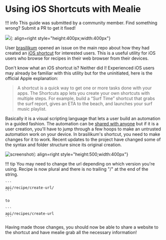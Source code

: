 # Using iOS Shortcuts with Mealie

!!! info
	This guide was submitted by a community member. Find something wrong? Submit a PR to get it fixed!


![](../../assets/img/iphone-image.png){: align=right style="height:400px;width:400px"}


User  [brasilikum](https://github.com/brasilikum) opened an issue on the main repo about how they had created an [iOS shortcut](https://github.com/hay-kot/mealie/issues/103) for interested users. This is a useful utility for iOS users who browse for recipes in their web browser from their devices.

Don't know what an iOS shortcut is? Neither did I! Experienced iOS users may already be familiar with this utility but for the uninitiated, here is the official Apple explanation:


> A shortcut is a quick way to get one or more tasks done with your apps. The Shortcuts app lets you create your own shortcuts with multiple steps. For example, build a “Surf Time” shortcut that grabs the surf report, gives an ETA to the beach, and launches your surf music playlist.


Basically it is a visual scripting language that lets a user build an automation in a guided fashion. The automation can be [shared with anyone](https://www.icloud.com/shortcuts/6ae356d5fc644cfa8983a3c90f242fbb) but if it is a user creation, you'll have to jump through a few hoops to make an untrusted automation work on your device. In brasilikum's shortcut, you need to make changes for it to work. Recent updates to the project have changed some of the syntax and folder structure since its original creation.


![screenshot](../../assets/img/ios-shortcut-image.jpg){: align=right style="height:500;width:400px"}



!!! tip
    You may need to change the url depending on which version you're using. Recipe is now plural and there is no trailing "/" at the end of the string.
    
    ```
    api/recipe/create-url/
    ```

    to

    ```
    api/recipes/create-url
    ```

    

Having made those changes, you should now be able to share a website to the shortcut and have mealie grab all the necessary information!